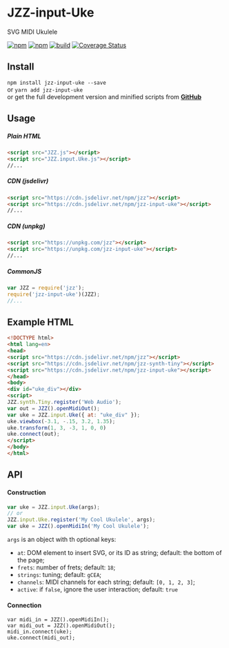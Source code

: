 # JZZ-input-Uke
SVG MIDI Ukulele

[![npm](https://img.shields.io/npm/v/jzz-input-uke.svg)](https://www.npmjs.com/package/jzz-input-uke)
[![npm](https://img.shields.io/npm/dt/jzz-input-uke.svg)](https://www.npmjs.com/package/jzz-input-uke)
[![build](https://github.com/jazz-soft/JZZ-input-Uke/actions/workflows/build.yml/badge.svg)](https://github.com/jazz-soft/JZZ-input-Uke/actions)
[![Coverage Status](https://coveralls.io/repos/github/jazz-soft/JZZ-input-Uke/badge.svg?branch=main)](https://coveralls.io/github/jazz-soft/JZZ-input-Uke?branch=main)

## Install
`npm install jzz-input-uke --save`  
or `yarn add jzz-input-uke`  
or get the full development version and minified scripts from [**GitHub**](https://github.com/jazz-soft/JZZ-input-Uke)

## Usage

##### Plain HTML
```html
<script src="JZZ.js"></script>
<script src="JZZ.input.Uke.js"></script>
//...
```

##### CDN (jsdelivr)
```html
<script src="https://cdn.jsdelivr.net/npm/jzz"></script>
<script src="https://cdn.jsdelivr.net/npm/jzz-input-uke"></script>
//...
```

##### CDN (unpkg)
```html
<script src="https://unpkg.com/jzz"></script>
<script src="https://unpkg.com/jzz-input-uke"></script>
//...
```

##### CommonJS
```js
var JZZ = require('jzz');
require('jzz-input-uke')(JZZ);
//...
```

## Example HTML
```html
<!DOCTYPE html>
<html lang=en>
<head>
<script src="https://cdn.jsdelivr.net/npm/jzz"></script>
<script src="https://cdn.jsdelivr.net/npm/jzz-synth-tiny"></script>
<script src="https://cdn.jsdelivr.net/npm/jzz-input-uke"></script>
</head>
<body>
<div id="uke_div"></div>
<script>
JZZ.synth.Tiny.register('Web Audio');
var out = JZZ().openMidiOut();
var uke = JZZ.input.Uke({ at: "uke_div" });
uke.viewbox(-3.1, -.15, 3.2, 1.35);
uke.transform(1, 3, -3, 1, 0, 0)
uke.connect(out);
</script>
</body>
</html>
```

## API
#### Construction
```js
var uke = JZZ.input.Uke(args);
// or
JZZ.input.Uke.register('My Cool Ukulele', args);
var uke = JZZ().openMidiIn('My Cool Ukulele');
```
`args` is an object with th optional keys:
- `at`: DOM element to insert SVG, or its ID as string; default: the bottom of the page;
- `frets`: number of frets; default: `18`;
- `strings`: tuning; default: `gCEA`;
- `channels`: MIDI channels for each string; default: `[0, 1, 2, 3]`;
- `active`: if `false`, ignore the user interaction; default: `true`

#### Connection
```
var midi_in = JZZ().openMidiIn();
var midi_out = JZZ().openMidiOut();
midi_in.connect(uke);
uke.connect(midi_out);
```